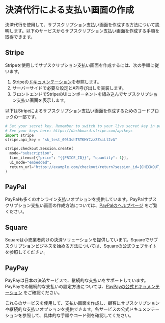 # 決済代行による支払い画面の作成

決済代行を使用して、サブスクリプション支払い画面を作成する方法について説明します。以下のサービスからサブスクリプション支払い画面を作成する手順を取得できます。

## Stripe

Stripeを使用してサブスクリプション支払い画面を作成するには、次の手順に従います。

1. Stripeの[ドキュメンテーション](https://stripe.com/docs/billing/subscriptions/build-subscriptions?ui=embedded-form#set-up-server)を参照します。
2. サーバーサイドで必要な設定とAPI呼び出しを実装します。
3. フロントエンドでStripeのUIコンポーネントを組み込んでサブスクリプション支払い画面を表示します。

以下はStripeによるサブスクリプション支払い画面を作成するためのコードブロックの一部です。

```py
# Set your secret key. Remember to switch to your live secret key in production.
# See your keys here: https://dashboard.stripe.com/apikeys
import stripe
stripe.api_key = "sk_test_09l3shTSTKHYCzzZZsiLl2vA"

stripe.checkout.Session.create(
  mode="subscription",
  line_items=[{"price": "{{PRICE_ID}}", "quantity": 1}],
  ui_mode="embedded",
  return_url="https://example.com/checkout/return?session_id={CHECKOUT_SESSION_ID}",
)
```


## PayPal

PayPalも多くのオンライン支払いオプションを提供しています。PayPalサブスクリプション支払い画面の作成方法については、[PayPalのヘルプページ](https://www.paypal.com/jp/cshelp/article/paypal%E3%82%B5%E3%83%96%E3%82%B9%E3%82%AF%E3%83%AA%E3%83%97%E3%82%B7%E3%83%A7%E3%83%B3%E3%82%92%E4%BD%9C%E6%88%90%E3%81%8A%E3%82%88%E3%81%B3%E7%AE%A1%E7%90%86%E3%81%99%E3%82%8B%E6%96%B9%E6%B3%95) をご覧ください。

## Square

Squareは小売業者向けの決済ソリューションを提供しています。Squareでサブスクリプションビジネスを始める方法については、[Squareの公式ウェブサイト](https://squareup.com/jp/ja/townsquare/starting-subscription-business) を参照してください。

## PayPay

PayPayは日本の決済サービスで、継続的な支払いをサポートしています。PayPayでの継続的な支払いの設定方法については、[PayPayの公式ドキュメンテーション](https://www.paypay.ne.jp/opa/doc/jp/v1.0/continuous_payments) をご確認ください。

これらのサービスを使用して、支払い画面を作成し、顧客にサブスクリプションや継続的な支払いオプションを提供できます。各サービスの公式ドキュメンテーションを参照して、具体的な手順やコード例を確認してください。
